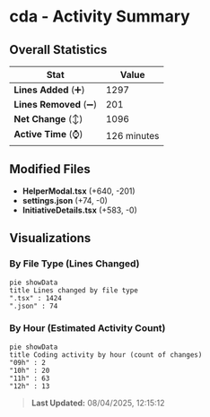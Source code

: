 # cda - Activity Summary 

## Overall Statistics

| Stat                   | Value                                                             |
| ---------------------- | ----------------------------------------------------------------- |
| **Lines Added** (➕)   | 1297                                          |
| **Lines Removed** (➖) | 201                                        |
| **Net Change** (↕)    | 1096                |
| **Active Time** (⌚)   | 126 minutes |


## Modified Files
- **HelperModal.tsx** (+640, -201)
- **settings.json** (+74, -0)
- **InitiativeDetails.tsx** (+583, -0)

## Visualizations

### By File Type (Lines Changed)

```mermaid
pie showData
title Lines changed by file type
".tsx" : 1424
".json" : 74
```

### By Hour (Estimated Activity Count)

```mermaid
pie showData
title Coding activity by hour (count of changes)
"09h" : 2
"10h" : 20
"11h" : 63
"12h" : 13
```


> **Last Updated:** 08/04/2025, 12:15:12